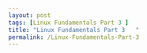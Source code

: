 ```yaml
---
layout: post
tags: [Linux Fundamentals Part 3 ]
title: "Linux Fundamentals Part 3   "
permalink: /Linux-Fundamentals-Part-3
---
```

